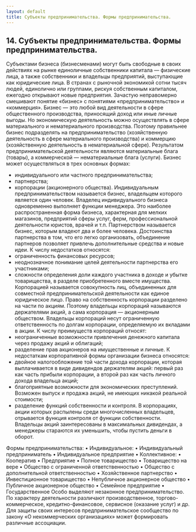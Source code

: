 ```yaml
---
layout: default
title: Субъекты предпринимательства. Формы предпринимательства.
---
```


## 14. Субъекты предпринимательства. Формы предпринимательства.

Субъектами бизнеса (бизнесменами) могут быть свободные в своих действиях на рынке единоличные собственники капитала — физические лица, а также собственники и владельцы предприятий, выступающие как юридические лица.
В странах с рыночной экономикой сотни тысяч людей, единолично или группами, рискуя собственным капиталом, ежегодно открывают новые предприятия.
Зачастую неправомерно смешивают понятие «бизнес» с понятиями «предпринимательство» и «коммерция».
Бизнес — это любой вид деятельности в сфере общественного производства, приносящий доход или иные личные выгоды. Но экономическую деятельность можно осуществлять в сфере материального и нематериального производства. Поэтому правильнее бизнес подразделять на предпринимательство (хозяйственную деятельность в сфере материального производства) и коммерцию (хозяйственную деятельность в нематериальной сфере). Результатом предпринимательской деятельности являются материальные блага (товары), а коммерческой — нематериальные блага (услуги).
Бизнес может осуществляться в трех основных формах:
*	индивидуального или частного предпринимательства;
*	партнерства;
*	корпорации (акционерного общества).
Индивидуальным предпринимательством называется бизнес, владельцем которого является один человек. Владелец индивидуального бизнеса одновременно выполняет функции менеджера. Это наиболее распространенная форма бизнеса, характерная для мелких магазинов, предприятий сферы услуг, ферм, профессиональной деятельности юристов, врачей и т.п.
Партнерством называется бизнес, которым владеют два и более человека. Достоинства партнерства в том, что его легко организовать, объединение партнеров позволяет привлечь дополнительные средства и новые идеи. К числу недостатков относятся:
*	ограниченность финансовых ресурсов;
*	неоднозначное понимание целей деятельности партнерства его участниками;
*	сложности определения доли каждого участника в доходе и убытке товарищества, в разделе приобретенного вместе имущества.
Корпорацией называется совокупность лиц, объединенных для совместной предпринимательской деятельности как единое юридическое лицо. Право на собственность корпорации разделено на части по акциям. Поэтому владельцы корпораций называются держателями акций, а сама корпорация — акционерным обществом. Владельцы корпораций несут ограниченную ответственность по долгам корпорации, определяемую их вкладами в акции.
К числу преимуществ корпораций относят:
*	неограниченные возможности привлечения денежного капитала через продажу акций и облигаций;
*	разделение прав акционеров на имущественные и личные.
К недостаткам корпоративной формы организации бизнеса относятся:
*	двойное налогообложение той части дохода корпорации, которая выплачивается в виде дивидендов держателям акций: первый раз как часть прибыли корпорации, а второй раз как часть личного дохода владельца акций;
*	благоприятные возможности для экономических преступлений. Возможен выпуск и продажа акций, не имеющих никакой реальной стоимости;
*	разделение функций собственности и контроля. В корпорациях, акции которых распылены среди многочисленных владельцев, отрывается функция контроля от функции собственности. Владельцы акций заинтересованы в максимальных дивидендах, а менеджеры стараются их уменьшить, чтобы пустить деньги в оборот.

Формы предпринимательства:
•	Индивидуальное:
•	Индивидуальный предприниматель
•	Индивидуальное предприятие
•	Коллективное:
•	Кооператив
•	Предприятие
•	Полное товарищество
•	Товарищество на вере
•	Общество с ограниченной ответственностью
•	Общество с дополнительной ответственностью
•	Хозяйственное партнерство
•	Инвестиционное товарищество
•	Непубличное акционерное общество
•	Публичное акционерное общество
•	Семейное предприятие
•	Государственное
Особо выделяют незаконное предпринимательство.
По характеру деятельности различают производственное, торгово-коммерческое, кредитно-финансовое, сервисное (оказание услуг) и др.
Для защиты своих интересов предпринимательское сообщество по закону «О некоммерческих организациях» может формировать различные ассоциации.
